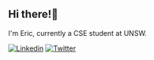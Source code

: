 ## Hi there!👋

I'm Eric, currently a CSE student at UNSW.

[![Linkedin](https://img.shields.io/badge/-ericzhu98-0A66C2?logo=linkedin&style=flat)](https://www.linkedin.com/in/ericzhu98/)
[![Twitter](https://img.shields.io/badge/-ericzhu98-1DA1F2?logo=twitter&logoColor=white&style=flat)](https://twitter.com/ericzhu98)
